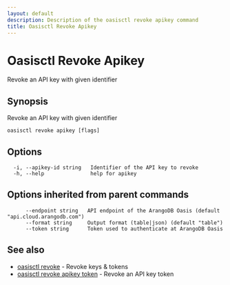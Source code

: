 ```yaml
---
layout: default
description: Description of the oasisctl revoke apikey command
title: Oasisctl Revoke Apikey
---
```

# Oasisctl Revoke Apikey

Revoke an API key with given identifier

## Synopsis

Revoke an API key with given identifier

```
oasisctl revoke apikey [flags]
```

## Options

```
  -i, --apikey-id string   Identifier of the API key to revoke
  -h, --help               help for apikey
```

## Options inherited from parent commands

```
      --endpoint string   API endpoint of the ArangoDB Oasis (default "api.cloud.arangodb.com")
      --format string     Output format (table|json) (default "table")
      --token string      Token used to authenticate at ArangoDB Oasis
```

## See also

* [oasisctl revoke](oasisctl-revoke.html)	 - Revoke keys & tokens
* [oasisctl revoke apikey token](oasisctl-revoke-apikey-token.html)	 - Revoke an API key token

